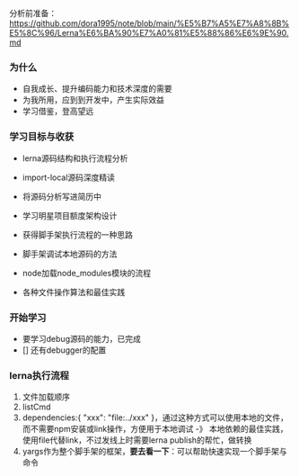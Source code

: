分析前准备：https://github.com/dora1995/note/blob/main/%E5%B7%A5%E7%A8%8B%E5%8C%96/Lerna%E6%BA%90%E7%A0%81%E5%88%86%E6%9E%90.md

### 为什么
- 自我成长、提升编码能力和技术深度的需要
- 为我所用，应到到开发中，产生实际效益
- 学习借鉴，登高望远

### 学习目标与收获
- lerna源码结构和执行流程分析
- import-local源码深度精读

- 将源码分析写进简历中
- 学习明星项目额度架构设计
- 获得脚手架执行流程的一种思路
- 脚手架调试本地源码的方法
- node加载node_modules模块的流程
- 各种文件操作算法和最佳实践

### 开始学习

- 要学习debug源码的能力，已完成
- [] 还有debugger的配置

### lerna执行流程

1. 文件加载顺序
2. listCmd
3. dependencies:{ "xxx": "file:../xxx" }，通过这种方式可以使用本地的文件，而不需要npm安装或link操作，方便用于本地调试 -》 本地依赖的最佳实践，使用file代替link，不过发线上时需要lerna publish的帮忙，做转换
4. yargs作为整个脚手架的框架，**要去看一下**：可以帮助快速实现一个脚手架与命令


